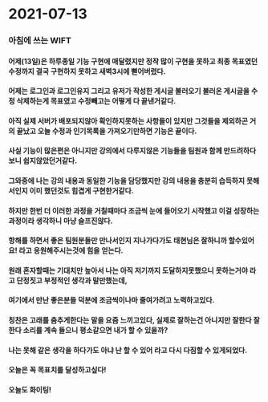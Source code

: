 # 2021-07-13

### 아침에 쓰는 WIFT

#### 어제(13일)은 하루종일 기능 구현에 매달렸지만 정작 많이 구현을 못하고 최종 목표였던 수정까지 결국 구현하지 못하고 새벽3시에 뻗어버렸다.

#### 어제는 로그인과 로그인유지 그리고 유저가 작성한 게시글 불러오기 불러온 게시글을 수정 삭제하는게 목표였고 수정빼고는 어떻게 다 끝낸거같다.

#### 아직 실제 서버가 배포되지않아 확인하지못하는 사항들이 있지만 그것들을 제외하곤 거의 끝났고 오늘 수정과 인기목록을 가져오기만하면 기능은 끝이다.

#### 사실 기능이 많은편은 아니지만 강의에서 다루지않은 기능들을 팀원과 함께 만드려하다보니 쉽지않았던거같다.

#### 그와중에 나는 강의 내용과 동일한 기능을 담당했지만 강의 내용을 충분히 습득하지 못해서인지 이미 했던것도 힘겹게 구현한거같다.

#### 하지만 한번 더 이러한 과정을 거칠때마다 조금씩 눈에 들어오기 시작했고 이걸 성장하는 과정이라 생각하니 마냥 슬프진않다.

#### 항해를 하면서 좋은 팀원분들만 만나서인지 지나가다가도 태현님은 잘하니까 할수있어요! 라고 응원해주시는것에 힘을 얻는다.

#### 원래 혼자할때는 기대치만 높아서 나는 아직 저기까지 도달하지못했으니 못하는거야 라고 단정짓고 부정적인 생각과 말만했는데,

#### 여기에서 만난 좋은분들 덕분에 조금씩이나마 줄여가려고 노력하고있다.

#### 칭찬은 고래를 춤추게한다는 말을 요즘 느끼고있다, 실제로 잘하는건 아니지만 잘한다 잘한다 소리를 계속 들으니 평소같으면 내가 할 수 있을까?

#### 나는 못해 같은 생각을 하다가도 아냐 난 할 수 있어 라고 다시 다짐할 수 있게되었다.

#### 오늘은 꼭 목표치를 달성하고싶다!

#### 오늘도 화이팅!
